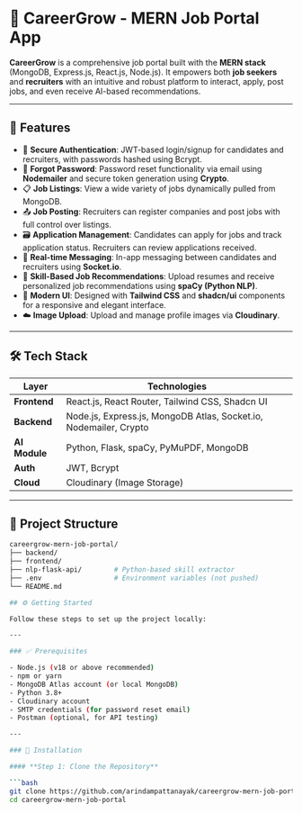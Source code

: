 # 💼 CareerGrow - MERN Job Portal App

**CareerGrow** is a comprehensive job portal built with the **MERN stack** (MongoDB, Express.js, React.js, Node.js). It empowers both **job seekers** and **recruiters** with an intuitive and robust platform to interact, apply, post jobs, and even receive AI-based recommendations.

---

## 🚀 Features

- 🔐 **Secure Authentication**: JWT-based login/signup for candidates and recruiters, with passwords hashed using Bcrypt.
- 🔄 **Forgot Password**: Password reset functionality via email using **Nodemailer** and secure token generation using **Crypto**.
- 📋 **Job Listings**: View a wide variety of jobs dynamically pulled from MongoDB.
- 📤 **Job Posting**: Recruiters can register companies and post jobs with full control over listings.
- 🗃️ **Application Management**: Candidates can apply for jobs and track application status. Recruiters can review applications received.
- 🤝 **Real-time Messaging**: In-app messaging between candidates and recruiters using **Socket.io**.
- 🧠 **Skill-Based Job Recommendations**: Upload resumes and receive personalized job recommendations using **spaCy (Python NLP)**.
- 🌈 **Modern UI**: Designed with **Tailwind CSS** and **shadcn/ui** components for a responsive and elegant interface.
- ☁️ **Image Upload**: Upload and manage profile images via **Cloudinary**.

---

## 🛠️ Tech Stack

| Layer        | Technologies                                                                 |
|--------------|------------------------------------------------------------------------------|
| **Frontend** | React.js, React Router, Tailwind CSS, Shadcn UI                              |
| **Backend**  | Node.js, Express.js, MongoDB Atlas, Socket.io, Nodemailer, Crypto            |
| **AI Module**| Python, Flask, spaCy, PyMuPDF, MongoDB                                       |
| **Auth**     | JWT, Bcrypt                                                                  |
| **Cloud**    | Cloudinary (Image Storage)                                                   |

---

## 📁 Project Structure

```bash
careergrow-mern-job-portal/
├── backend/
├── frontend/
├── nlp-flask-api/        # Python-based skill extractor
├── .env                  # Environment variables (not pushed)
└── README.md

## ⚙️ Getting Started

Follow these steps to set up the project locally:

---

### ✅ Prerequisites

- Node.js (v18 or above recommended)
- npm or yarn
- MongoDB Atlas account (or local MongoDB)
- Python 3.8+
- Cloudinary account
- SMTP credentials (for password reset email)
- Postman (optional, for API testing)

---

### 🔧 Installation

#### **Step 1: Clone the Repository**

```bash
git clone https://github.com/arindampattanayak/careergrow-mern-job-portal.git
cd careergrow-mern-job-portal
